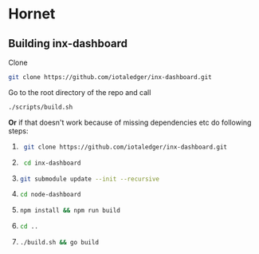 # Hornet

## Building inx-dashboard

Clone

```bash 
git clone https://github.com/iotaledger/inx-dashboard.git
```

Go to the root directory of the repo and call 
```bash
./scripts/build.sh
```

**Or** if that doesn't work because of missing dependencies etc do following steps: 

1. ```bash 
    git clone https://github.com/iotaledger/inx-dashboard.git
   ```
2. ```bash
    cd inx-dashboard
   ```
3. ```bash
   git submodule update --init --recursive
   ```
4. ```bash
   cd node-dashboard
   ```
5. ```bash
   npm install && npm run build
   ```
6. ```bash
   cd ..
   ```
7. ```bash
   ./build.sh && go build
   ```
